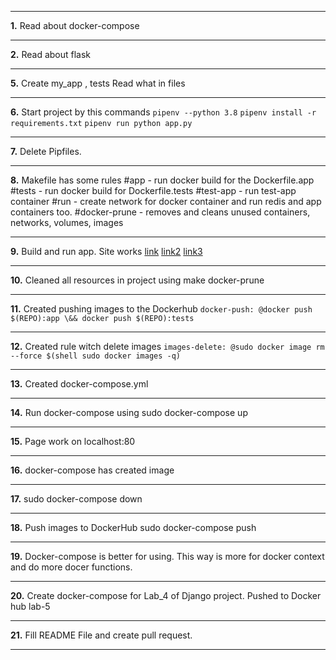 ***
**1.** Read about docker-compose
***
**2.** Read about flask
***
**5.** Create my_app , tests Read what in files
***
**6.** Start project by this commands `pipenv --python 3.8` `pipenv install -r requirements.txt` `pipenv run python app.py`
***
**7.** Delete Pipfiles.
***
**8.** Makefile has some rules #app - run docker build for the Dockerfile.app #tests - run docker build for Dockerfile.tests #test-app - run test-app container #run - create network for docker container and run redis and app containers too. #docker-prune - removes and cleans unused containers, networks, volumes, images
***
**9.** Build and run app. Site works [link](https://prnt.sc/x2ig92) [link2](https://prnt.sc/x2iv84) [link3](https://prnt.sc/x2iv84)
***
**10.** Cleaned all resources in project using make docker-prune
***
**11.** Created pushing images to the Dockerhub `docker-push: @docker push $(REPO):app \&& docker push $(REPO):tests`
***
**12.** Created rule witch delete images `images-delete: @sudo docker image rm --force $(shell sudo docker images -q)`
***
**13.** Created docker-compose.yml
***
**14.** Run docker-compose using sudo docker-compose up
***
**15.** Page work on localhost:80
***
**16.** docker-compose has created image
***
**17.** sudo docker-compose down
***
**18.** Push images to DockerHub sudo docker-compose push
***
**19.** Docker-compose is better for using. This way is more for docker context and do more docer functions.
***
**20.** Create docker-compose for Lab_4 of Django project. Pushed to Docker hub lab-5
***
**21.** Fill README File and create pull request.
***

